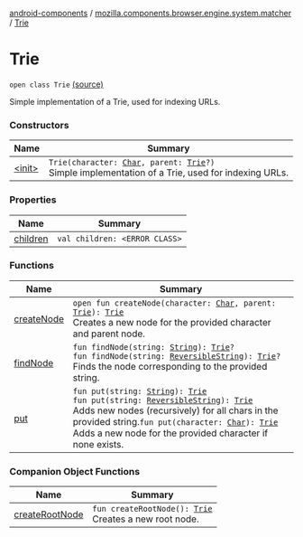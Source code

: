 [android-components](../../index.md) / [mozilla.components.browser.engine.system.matcher](../index.md) / [Trie](./index.md)

# Trie

`open class Trie` [(source)](https://github.com/mozilla-mobile/android-components/blob/master/components/browser/engine-system/src/main/java/mozilla/components/browser/engine/system/matcher/Trie.kt#L12)

Simple implementation of a Trie, used for indexing URLs.

### Constructors

| Name | Summary |
|---|---|
| [&lt;init&gt;](-init-.md) | `Trie(character: `[`Char`](https://kotlinlang.org/api/latest/jvm/stdlib/kotlin/-char/index.html)`, parent: `[`Trie`](./index.md)`?)`<br>Simple implementation of a Trie, used for indexing URLs. |

### Properties

| Name | Summary |
|---|---|
| [children](children.md) | `val children: <ERROR CLASS>` |

### Functions

| Name | Summary |
|---|---|
| [createNode](create-node.md) | `open fun createNode(character: `[`Char`](https://kotlinlang.org/api/latest/jvm/stdlib/kotlin/-char/index.html)`, parent: `[`Trie`](./index.md)`): `[`Trie`](./index.md)<br>Creates a new node for the provided character and parent node. |
| [findNode](find-node.md) | `fun findNode(string: `[`String`](https://kotlinlang.org/api/latest/jvm/stdlib/kotlin/-string/index.html)`): `[`Trie`](./index.md)`?`<br>`fun findNode(string: `[`ReversibleString`](../-reversible-string/index.md)`): `[`Trie`](./index.md)`?`<br>Finds the node corresponding to the provided string. |
| [put](put.md) | `fun put(string: `[`String`](https://kotlinlang.org/api/latest/jvm/stdlib/kotlin/-string/index.html)`): `[`Trie`](./index.md)<br>`fun put(string: `[`ReversibleString`](../-reversible-string/index.md)`): `[`Trie`](./index.md)<br>Adds new nodes (recursively) for all chars in the provided string.`fun put(character: `[`Char`](https://kotlinlang.org/api/latest/jvm/stdlib/kotlin/-char/index.html)`): `[`Trie`](./index.md)<br>Adds a new node for the provided character if none exists. |

### Companion Object Functions

| Name | Summary |
|---|---|
| [createRootNode](create-root-node.md) | `fun createRootNode(): `[`Trie`](./index.md)<br>Creates a new root node. |
